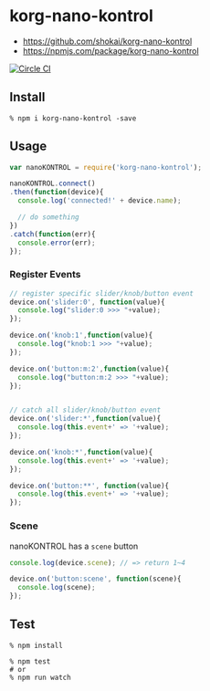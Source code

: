 # korg-nano-kontrol

- https://github.com/shokai/korg-nano-kontrol
- https://npmjs.com/package/korg-nano-kontrol

[![Circle CI](https://circleci.com/gh/shokai/korg-nano-kontrol.svg?style=svg)](https://circleci.com/gh/shokai/korg-nano-kontrol)


## Install

    % npm i korg-nano-kontrol -save


## Usage

```javascript
var nanoKONTROL = require('korg-nano-kontrol');

nanoKONTROL.connect()
.then(function(device){
  console.log('connected!' + device.name);

  // do something
})
.catch(function(err){
  console.error(err);
});
```

### Register Events

```javascript
// register specific slider/knob/button event
device.on('slider:0', function(value){
  console.log("slider:0 >>> "+value);
});

device.on('knob:1',function(value){
  console.log("knob:1 >>> "+value);
});

device.on('button:m:2',function(value){
  console.log("button:m:2 >>> "+value);
});


// catch all slider/knob/button event
device.on('slider:*',function(value){
  console.log(this.event+' => '+value);
});

device.on('knob:*',function(value){
  console.log(this.event+' => '+value);
});

device.on('button:**', function(value){
  console.log(this.event+' => '+value);
});
```


### Scene
nanoKONTROL has a `scene` button

```javascript
console.log(device.scene); // => return 1~4

device.on('button:scene', function(scene){
  console.log(scene);
});
```

## Test

    % npm install

    % npm test
    # or
    % npm run watch
